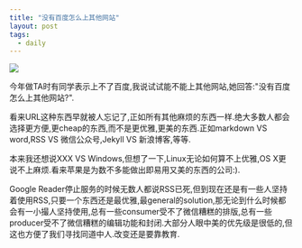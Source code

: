 ```yaml
---
title: "没有百度怎么上其他网站"
layout: post
tags:
  - daily
---
```


![](/media/files/2015/11/01.png)

今年做TA时有同学表示上不了百度,我说试试能不能上其他网站,她回答:"没有百度怎么上其他网站?".

看来URL这种东西早就被人忘记了,正如所有其他麻烦的东西一样.绝大多数人都会选择更方便,更cheap的东西,而不是更优雅,更美的东西.正如markdown VS word,RSS VS 微信公众号,Jekyll VS 新浪博客,等等.

本来我还想说XXX VS Windows,但想了一下,Linux无论如何算不上优雅,OS X更说不上麻烦.看来苹果是为数不多能做出即易用又美的东西的公司:).

Google Reader停止服务的时候无数人都说RSS已死,但到现在还是有一些人坚持着使用RSS,只要一个东西还是最优雅,最general的solution,那无论到什么时候都会有一小撮人坚持使用,总有一些consumer受不了微信糟糕的排版,总有一些producer受不了微信糟糕的编辑功能和封闭.大部分人眼中美的优先级是很低的,但这也方便了我们寻找同道中人.改变还是要靠教育.
